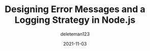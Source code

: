 ---
author: deleteman123
date: 2021-11-03
publisher: appsignal
tags:
  - javascript
  - nodejs
  - logging
  - strategies
target_url: https://blog.appsignal.com/2021/11/03/designing-error-messages-and-a-logging-strategy-in-nodejs.html
title: Designing Error Messages and a Logging Strategy in Node.js
---